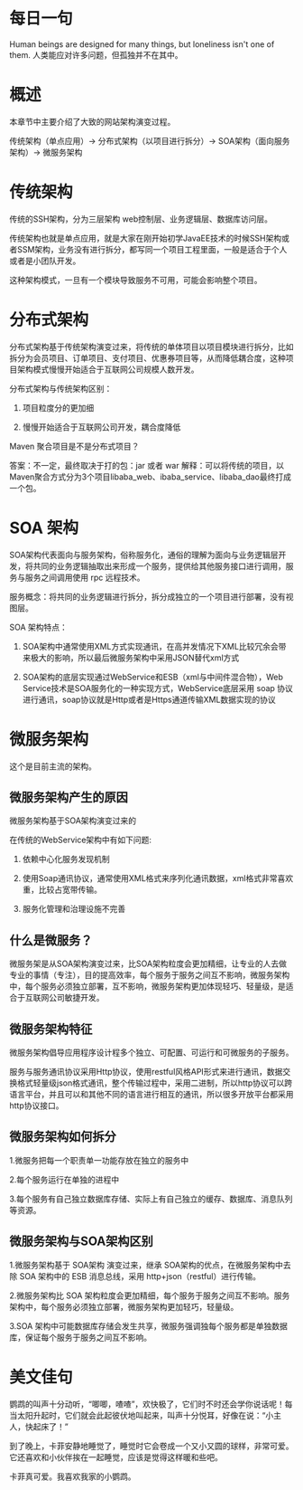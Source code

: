 # 每日一句
Human beings are designed for many things, but loneliness isn't one of them. 
人类能应对许多问题，但孤独并不在其中。



# 概述

本章节中主要介绍了大致的网站架构演变过程。

传统架构（单点应用）-> 分布式架构（以项目进行拆分）-> SOA架构（面向服务架构）-> 微服务架构

# 传统架构

传统的SSH架构，分为三层架构 web控制层、业务逻辑层、数据库访问层。

传统架构也就是单点应用，就是大家在刚开始初学JavaEE技术的时候SSH架构或者SSM架构，业务没有进行拆分，都写同一个项目工程里面，一般是适合于个人或者是小团队开发。

这种架构模式，一旦有一个模块导致服务不可用，可能会影响整个项目。

# 分布式架构

分布式架构基于传统架构演变过来，将传统的单体项目以项目模块进行拆分，比如拆分为会员项目、订单项目、支付项目、优惠券项目等，从而降低耦合度，这种项目架构模式慢慢开始适合于互联网公司规模人数开发。

分布式架构与传统架构区别：

1. 项目粒度分的更加细

2. 慢慢开始适合于互联网公司开发，耦合度降低

Maven 聚合项目是不是分布式项目？

答案：不一定，最终取决于打的包：jar 或者 war
解释：可以将传统的项目，以Maven聚合方式分为3个项目libaba_web、ibaba_service、libaba_dao最终打成一个包。

# SOA 架构

SOA架构代表面向与服务架构，俗称服务化，通俗的理解为面向与业务逻辑层开发，将共同的业务逻辑抽取出来形成一个服务，提供给其他服务接口进行调用，服务与服务之间调用使用 rpc 远程技术。

服务概念：将共同的业务逻辑进行拆分，拆分成独立的一个项目进行部署，没有视图层。

SOA 架构特点：

1. SOA架构中通常使用XML方式实现通讯，在高并发情况下XML比较冗余会带来极大的影响，所以最后微服务架构中采用JSON替代xml方式

2. SOA架构的底层实现通过WebService和ESB（xml与中间件混合物），Web Service技术是SOA服务化的一种实现方式，WebService底层采用 soap 协议进行通讯，soap协议就是Http或者是Https通道传输XML数据实现的协议

# 微服务架构

这个是目前主流的架构。

## 微服务架构产生的原因

微服务架构基于SOA架构演变过来的

在传统的WebService架构中有如下问题:

1. 依赖中心化服务发现机制

2. 使用Soap通讯协议，通常使用XML格式来序列化通讯数据，xml格式非常喜欢重，比较占宽带传输。

3. 服务化管理和治理设施不完善

## 什么是微服务？

微服务架是从SOA架构演变过来，比SOA架构粒度会更加精细，让专业的人去做专业的事情（专注），目的提高效率，每个服务于服务之间互不影响，微服务架构中，每个服务必须独立部署，互不影响，微服务架构更加体现轻巧、轻量级，是适合于互联网公司敏捷开发。

## 微服务架构特征

微服务架构倡导应用程序设计程多个独立、可配置、可运行和可微服务的子服务。

服务与服务通讯协议采用Http协议，使用restful风格API形式来进行通讯，数据交换格式轻量级json格式通讯，整个传输过程中，采用二进制，所以http协议可以跨语言平台，并且可以和其他不同的语言进行相互的通讯，所以很多开放平台都采用http协议接口。

## 微服务架构如何拆分

1.微服务把每一个职责单一功能存放在独立的服务中

2.每个服务运行在单独的进程中

3.每个服务有自己独立数据库存储、实际上有自己独立的缓存、数据库、消息队列等资源。

## 微服务架构与SOA架构区别

1.微服务架构基于 SOA架构 演变过来，继承 SOA架构的优点，在微服务架构中去除 SOA 架构中的 ESB 消息总线，采用 http+json（restful）进行传输。

2.微服务架构比 SOA 架构粒度会更加精细，每个服务于服务之间互不影响。服务架构中，每个服务必须独立部署，微服务架构更加轻巧，轻量级。

3.SOA 架构中可能数据库存储会发生共享，微服务强调独每个服务都是单独数据库，保证每个服务于服务之间互不影响。


# 美文佳句

鹦鹉的叫声十分动听，“唧唧，喳喳”，欢快极了，它们时不时还会学你说话呢！每当太阳升起时，它们就会此起彼伏地叫起来，叫声十分悦耳，好像在说：“小主人，快起床了！”

到了晚上，卡菲安静地睡觉了，睡觉时它会卷成一个又小又圆的球样，非常可爱。它还喜欢和小伙伴挨在一起睡觉，应该是觉得这样暖和些吧。

卡菲真可爱。我喜欢我家的小鹦鹉。

